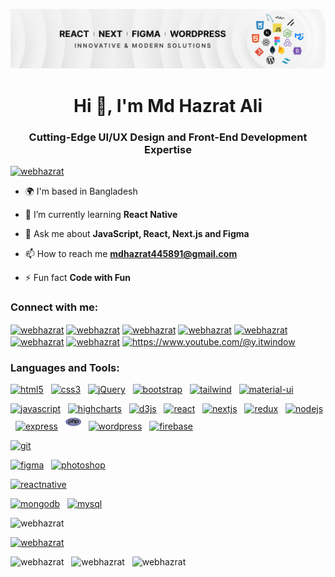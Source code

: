 
<p><img src="https://raw.githubusercontent.com/webhazrat/webhazrat/main/Front%20End%20Development%20and%20UI%20UX%20Design.jpg" alt="webhazrat" /></p>
<h1 align="center">Hi 👋, I'm Md Hazrat Ali</h1>
<h3 align="center">Cutting-Edge UI/UX Design and Front-End Development Expertise</h3>

<p align="left"> <a href="https://twitter.com/webhazrat" target="blank"><img src="https://img.shields.io/twitter/follow/webhazrat?logo=twitter&style=for-the-badge" alt="webhazrat" /></a> </p>

- 🌍 I'm based in Bangladesh
  
- 🌱 I’m currently learning **React Native**

- 💬 Ask me about **JavaScript, React, Next.js and Figma**

- 📫 How to reach me **mdhazrat445891@gmail.com**

- ⚡ Fun fact **Code with Fun**

<h3 align="left">Connect with me:</h3>
<p align="left">
<a title="Twitter" href="https://twitter.com/webhazrat" target="blank"><img align="center" src="https://raw.githubusercontent.com/rahuldkjain/github-profile-readme-generator/master/src/images/icons/Social/twitter.svg" alt="webhazrat" height="20" width="30" /></a>
<a title="Linkedin" href="https://linkedin.com/in/webhazrat" target="blank"><img align="center" src="https://raw.githubusercontent.com/rahuldkjain/github-profile-readme-generator/master/src/images/icons/Social/linked-in-alt.svg" alt="webhazrat" height="20" width="30" /></a>
<a title="Stack Overflow" href="https://stackoverflow.com/users/webhazrat" target="blank"><img align="center" src="https://raw.githubusercontent.com/rahuldkjain/github-profile-readme-generator/master/src/images/icons/Social/stack-overflow.svg" alt="webhazrat" height="20" width="30" /></a>
<a title="Facebook" href="https://fb.com/webhazrat" target="blank"><img align="center" src="https://raw.githubusercontent.com/rahuldkjain/github-profile-readme-generator/master/src/images/icons/Social/facebook.svg" alt="webhazrat" height="20" width="30" /></a>
<a title="Instagram" href="https://instagram.com/webhazrat" target="blank"><img align="center" src="https://raw.githubusercontent.com/rahuldkjain/github-profile-readme-generator/master/src/images/icons/Social/instagram.svg" alt="webhazrat" height="20" width="30" /></a>
<a title="Dribbble" href="https://dribbble.com/webhazrat" target="blank"><img align="center" src="https://raw.githubusercontent.com/rahuldkjain/github-profile-readme-generator/master/src/images/icons/Social/dribbble.svg" alt="webhazrat" height="20" width="30" /></a>
<a title="Bahance" href="https://www.behance.net/webhazrat" target="blank"><img align="center" src="https://raw.githubusercontent.com/rahuldkjain/github-profile-readme-generator/master/src/images/icons/Social/behance.svg" alt="webhazrat" height="20" width="30" /></a>
<a title="Youtube" href="https://www.youtube.com/c/https://www.youtube.com/@y.itwindow" target="blank"><img align="center" src="https://raw.githubusercontent.com/rahuldkjain/github-profile-readme-generator/master/src/images/icons/Social/youtube.svg" alt="https://www.youtube.com/@y.itwindow" height="20" width="30" /></a>
</p>

<h3 align="left">Languages and Tools:</h3>
<p align="left"> 
  <a title="HTML5" href="https://www.w3.org/html/" target="_blank" rel="noreferrer"><img src="https://cdn.worldvectorlogo.com/logos/html-1.svg" alt="html5" height="25"/></a> &nbsp;
  <a title="CSS3" href="https://www.w3schools.com/css/" target="_blank" rel="noreferrer"><img src="https://cdn.worldvectorlogo.com/logos/css-3.svg" alt="css3" height="25"/></a> &nbsp;
  <a title="jQuery" href="https://jquery.com" target="_blank" rel="noreferrer"><img src="https://cdn.worldvectorlogo.com/logos/jquery-4.svg" alt="jQuery" height="25" /></a> &nbsp;
  <a title="Bootstrap" href="https://getbootstrap.com" target="_blank" rel="noreferrer"><img src="https://cdn.worldvectorlogo.com/logos/bootstrap-5-1.svg" alt="bootstrap" height="25"/></a> &nbsp;
  <a title="Tailwind CSS" href="https://tailwindcss.com/" target="_blank" rel="noreferrer"><img src="https://cdn.worldvectorlogo.com/logos/tailwindcss.svg" alt="tailwind" height="25"/></a> &nbsp;
  <a title="Material UI" href="https://mui.com/material-ui/" target="_blank" rel="noreferrer"><img src="https://cdn.worldvectorlogo.com/logos/material-ui-1.svg" alt="material-ui" height="25"/></a> &nbsp;

  <a title="JavaScript" href="https://developer.mozilla.org/en-US/docs/Web/JavaScript" target="_blank" rel="noreferrer"><img src="https://cdn.worldvectorlogo.com/logos/logo-javascript.svg" alt="javascript" height="25"/></a> &nbsp;
  <a title="Highcharts" href="https://www.highcharts.com/" target="_blank" rel="noreferrer"><img src="https://cdn.worldvectorlogo.com/logos/highcharts.svg" alt="highcharts" height="25"/></a> &nbsp;
  <a title="D3js" href="https://d3js.org/" target="_blank" rel="noreferrer"><img src="https://cdn.worldvectorlogo.com/logos/d3-2.svg" alt="d3js" height="25"/></a> &nbsp;
  <a title="React" href="https://reactjs.org/" target="_blank" rel="noreferrer"><img src="https://cdn.worldvectorlogo.com/logos/react-2.svg" alt="react" height="25"/></a> &nbsp;
  <a title="Nextjs" href="https://nextjs.org/" target="_blank" rel="noreferrer"><img src="https://cdn.worldvectorlogo.com/logos/next-js.svg" alt="nextjs" height="25"/></a> &nbsp;
  <a title="Redux" href="https://redux.js.org" target="_blank" rel="noreferrer"><img src="https://cdn.worldvectorlogo.com/logos/redux.svg" alt="redux" height="25"/></a> &nbsp;
  <a title="Nodejs" href="https://nodejs.org" target="_blank" rel="noreferrer"><img src="https://cdn.worldvectorlogo.com/logos/nodejs-icon.svg" alt="nodejs" height="25"/></a> &nbsp;
  <a title="Expressjs" href="https://expressjs.com" target="_blank" rel="noreferrer"><img src="https://expressjs.com/images/favicon.png" alt="express" height="25"/></a> &nbsp;
  <a title="PHP" href="https://www.php.net" target="_blank" rel="noreferrer"><img src="https://raw.githubusercontent.com/devicons/devicon/master/icons/php/php-original.svg" alt="php" height="25"/></a> &nbsp;
  <a title="Wordpress" href="https://www.wordpress.com" target="_blank" rel="noreferrer"><img src="https://cdn.worldvectorlogo.com/logos/wordpress-icon-1.svg" alt="wordpress" height="25"/></a> &nbsp;
  <a title="Firebase" href="https://firebase.google.com/" target="_blank" rel="noreferrer"><img src="https://cdn.worldvectorlogo.com/logos/firebase-2.svg" alt="firebase" height="25"/></a> &nbsp;

  <a title="Git" href="https://git-scm.com/" target="_blank" rel="noreferrer"><img src="https://cdn.worldvectorlogo.com/logos/git-icon.svg" alt="git" height="25"/></a> &nbsp;
  
  <a title="Figma" href="https://www.figma.com/" target="_blank" rel="noreferrer"><img src="https://cdn.worldvectorlogo.com/logos/figma-icon.svg" alt="figma" height="25"/></a> &nbsp;
  <a title="Photoshop" href="https://www.photoshop.com/en" target="_blank" rel="noreferrer"><img src="https://cdn.worldvectorlogo.com/logos/photoshop-cc-6.svg" alt="photoshop" height="25"/></a> &nbsp;

  <a title="React Native" href="https://reactnative.dev/" target="_blank" rel="noreferrer"><img src="https://cdn.worldvectorlogo.com/logos/react-native-1.svg" alt="reactnative" height="25"/></a> &nbsp;
  
  <a title="Mongodb" href="https://www.mongodb.com/" target="_blank" rel="noreferrer"><img src="https://cdn.worldvectorlogo.com/logos/mongodb-icon-1.svg" alt="mongodb" height="25"/></a> &nbsp;
  <a title="Mysql" href="https://www.mysql.com/" target="_blank" rel="noreferrer"><img src="https://cdn.worldvectorlogo.com/logos/mysql-3.svg" alt="mysql" height="25"/></a> &nbsp;
  
  
  
  
    
</p>
  
<p align="left"> <img src="https://komarev.com/ghpvc/?username=webhazrat&label=Profile%20views&color=0e75b6&style=flat" alt="webhazrat" /> </p>

<p align="left"> <a href="https://github.com/ryo-ma/github-profile-trophy"><img src="https://github-profile-trophy.vercel.app/?username=webhazrat&theme=dark" alt="webhazrat" /></a> </p>

<p><img src="https://github-readme-stats.vercel.app/api/top-langs?username=webhazrat&show_icons=true&locale=en&layout=compact&theme=dark" alt="webhazrat" width="26%" /> &nbsp; <img src="https://github-readme-stats.vercel.app/api?username=webhazrat&show_icons=true&locale=en&theme=dark" alt="webhazrat" width="34%" /> &nbsp; <img src="https://github-readme-streak-stats.herokuapp.com/?user=webhazrat&theme=dark" alt="webhazrat" width="36%" /></p>

